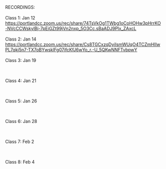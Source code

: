 
RECORDINGS:</br></br>
Class 1: Jan 12 </br>
https://portlandcc.zoom.us/rec/share/74TsVkOg1TWbg1oCoHOHw3pHrrKO-NVcCCWskylBj-7pEiGZt99jVn2nxp_5O3Cc.sBaADJ9Plx_ZAxcL
</br></br>
Class 2: Jan 14 </br>
https://portlandcc.zoom.us/rec/share/Cs8TGCxzqDyiIsmWUqO4TCZmHIIwPL7qkj5n7-TX7oBYwsklFg07ifcKfJ6wYo_r.-U_5QKwNNFTvbpwY
</br></br>
Class 3: Jan 19 </br>

</br></br>
Class 4: Jan 21 </br>

</br></br>
Class 5: Jan 26 </br>

</br></br>
Class 6: Jan 28 </br>

</br></br>
Class 7: Feb 2 </br>

</br></br>
Class 8: Feb 4 </br>

